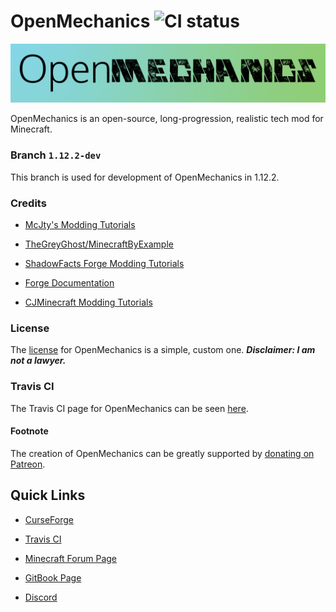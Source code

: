 # OpenMechanics ![CI status](https://api.travis-ci.org/teamisotope/OpenMechanics.svg?branch=1.12.2-dev "CI status")

![logo](src/main/resources/assets/openmechanics/textures/gui/om-logo.png)

OpenMechanics is an open-source, long-progression, realistic tech mod for Minecraft.

### Branch `1.12.2-dev`
This branch is used for development of OpenMechanics in 1.12.2.

### Credits
* [McJty's Modding Tutorials](https://wiki.mcjty.eu/modding/index.php?title=Main_Page)

* [TheGreyGhost/MinecraftByExample](https://github.com/thegreyghost/MinecraftbyExample)

* [ShadowFacts Forge Modding Tutorials](https://shadowfacts.net/tutorials/)

* [Forge Documentation](https://mcforge.readthedocs.io/en/latest/)

* [CJMinecraft Modding Tutorials](https://www.youtube.com/channel/UCTkGJvB1v6dfV8ZyryRKPHQ)

### License

The [license](LICENSE.md) for OpenMechanics is a simple, custom one. __*Disclaimer: I am not a lawyer.*__

### Travis CI

The Travis CI page for OpenMechanics can be seen [here](https://travis-ci.org/teamisotope/OpenMechanics).

#### Footnote
The creation of OpenMechanics can be greatly supported by [donating on Patreon](https://patreon.com/thepuzzlemaker).

## Quick Links

* [CurseForge](https://minecraft.curseforge.com/projects/openmechanics)

* [Travis CI](https://travis-ci.org/teamisotope/OpenMechanics)

* [Minecraft Forum Page](https://www.minecraftforum.net/forums/mapping-and-modding-java-edition/minecraft-mods/wip-mods/2896399-openmechanics-an-open-source-realistic-long)

* [GitBook Page](https://teamisotope.gitbook.io/openmechanics)

* [Discord](https://discord.gg/jAFZVry)